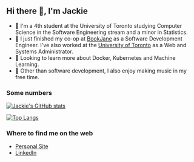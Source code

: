 ## Hi there 👋, I'm Jackie

- 🏫 I'm a 4th student at the University of Toronto studying Computer Science in the Software Engineering stream and a minor in Statistics.
- 👷 I just finished my co-op at [BookJane](https://www.bookjane.com/) as a Software Development Engineer. I've also worked at the [University of Toronto](https://www.utsc.utoronto.ca/home/) as a Web and Systems Administrator.
- 🌱 Looking to learn more about Docker, Kubernetes and Machine Learning.
- 🎵 Other than software development, I also enjoy making music in my free time.

### Some numbers
[![Jackie's GitHub stats](https://github-readme-stats.vercel.app/api?username=jackie-tran&count_private=true&show_icons=true&theme=prussian)](https://github.com/anuraghazra/github-readme-stats)

[![Top Langs](https://github-readme-stats.vercel.app/api/top-langs/?username=jackie-tran&layout=compact&theme=prussian)](https://github.com/anuraghazra/github-readme-stats)

### Where to find me on the web
- [Personal Site](https://jackie-tran.netlify.app/)
- [LinkedIn](https://www.linkedin.com/in/jackie-tran-8b7543144/)

<!--
**Jackie-Tran/jackie-tran** is a ✨ _special_ ✨ repository because its `README.md` (this file) appears on your GitHub profile.

Here are some ideas to get you started:

- 🔭 I’m currently working on ...
- 🌱 I’m currently learning ...
- 👯 I’m looking to collaborate on ...
- 🤔 I’m looking for help with ...
- 💬 Ask me about ...
- 📫 How to reach me: ...
- 😄 Pronouns: ...
- ⚡ Fun fact: ...
-->
